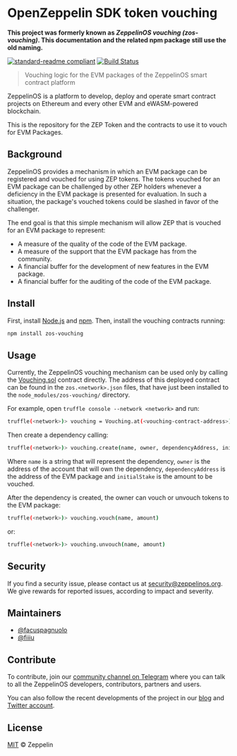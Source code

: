 # OpenZeppelin SDK token vouching

**This project was formerly known as _ZeppelinOS vouching (zos-vouching)_. This documentation and the related npm package still use the old naming.**

[![standard-readme compliant](https://img.shields.io/badge/readme%20style-standard-brightgreen.svg)](https://github.com/RichardLitt/standard-readme)
[![Build Status](https://api.travis-ci.com/zeppelinos/zos-vouching.svg?branch=master)](https://travis-ci.com/zeppelinos/zos-vouching)

> Vouching logic for the EVM packages of the ZeppelinOS smart contract platform

ZeppelinOS is a platform to develop, deploy and operate smart contract
projects on Ethereum and every other EVM and eWASM-powered blockchain.

This is the repository for the ZEP Token and the contracts to use it to vouch
for EVM Packages.

## Background

ZeppelinOS provides a mechanism in which an EVM package can be registered and
vouched for using ZEP tokens. The tokens vouched for an EVM package can be
challenged by other ZEP holders whenever a deficiency in the EVM package is
presented for evaluation. In such a situation, the package's vouched tokens
could be slashed in favor of the challenger.

The end goal is that this simple mechanism will allow ZEP that is vouched for
an EVM package to represent:

* A measure of the quality of the code of the EVM package.
* A measure of the support that the EVM package has from the community.
* A financial buffer for the development of new features in the EVM package.
* A financial buffer for the auditing of the code of the EVM package.

## Install

First, install [Node.js](http://nodejs.org/) and [npm](https://npmjs.com/).
Then, install the vouching contracts running:

```sh
npm install zos-vouching
```

## Usage

Currently, the ZeppelinOS vouching mechanism can be used only by calling the
[Vouching.sol](contracts/Vouching.sol) contract directly. The address of this
deployed contract can be found in the `zos.<network>.json` files, that have
just been installed to the `node_modules/zos-vouching/` directory.

For example, open `truffle console --network <network>` and run:

```sh
truffle(<network>)> vouching = Vouching.at(<vouching-contract-address>)
```

Then create a dependency calling:

```sh
truffle(<network>)> vouching.create(name, owner, dependencyAddress, initialStake)
```

Where `name` is a string that will represent the dependency, `owner` is the
address of the account that will own the dependency, `dependencyAddress` is
the address of the EVM package and `initialStake` is the amount to be vouched.

After the dependency is created, the owner can vouch or unvouch tokens to the
EVM package:

```sh
truffle(<network>)> vouching.vouch(name, amount)
```

or:

```sh
truffle(<network>)> vouching.unvouch(name, amount)
```

## Security

If you find a security issue, please contact us at security@zeppelinos.org. We
give rewards for reported issues, according to impact and severity.

## Maintainers

* [@facuspagnuolo](https://github.com/facuspagnuolo/)
* [@fiiiu](https://github.com/fiiiu)

## Contribute

To contribute, join our
[community channel on Telegram](https://t.me/zeppelinos) where you can talk to
all the ZeppelinOS developers, contributors, partners and users.

You can also follow the recent developments of the project in our
[blog](https://blog.zeppelin.solutions/) and
[Twitter account](https://twitter.com/zeppelinorg).

## License

[MIT](LICENSE.md) © Zeppelin
